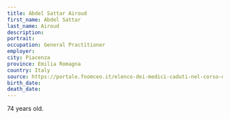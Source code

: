 ```yaml
---
title: Abdel Sattar Airoud
first_name: Abdel Sattar
last_name: Airoud
description: 
portrait: 
occupation: General Practitioner
employer: 
city: Piacenza
province: Emilia Romagna
country: Italy
source: https://portale.fnomceo.it/elenco-dei-medici-caduti-nel-corso-dellepidemia-di-covid-19/
birth_date: 
death_date: 
---
```


74 years old.